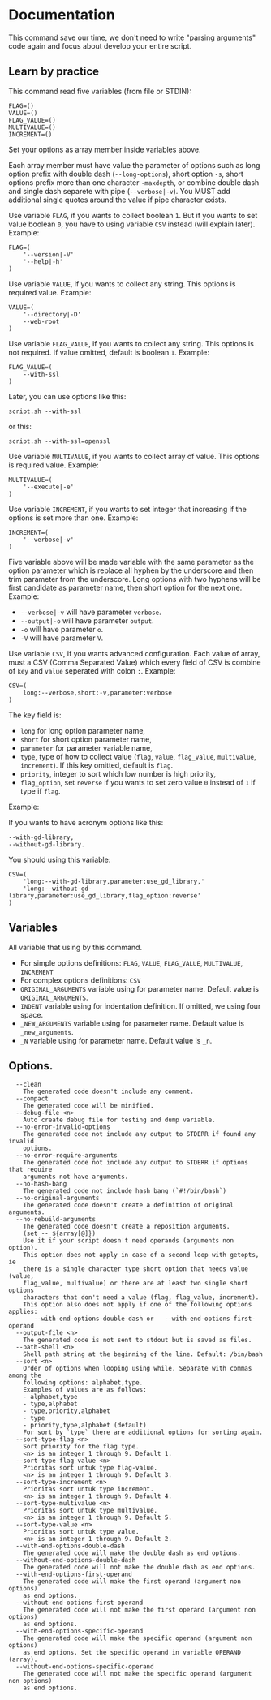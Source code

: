 # Documentation

This command save our time, we don't need to write "parsing arguments" code
again and focus about develop your entire script.

## Learn by practice

This command read five variables (from file or STDIN):

```
FLAG=()
VALUE=()
FLAG_VALUE=()
MULTIVALUE=()
INCREMENT=()
```

Set your options as array member inside variables above.

Each array member must have value the parameter of options such as long option
prefix with double dash (`--long-options`), short option `-s`, short options
prefix more than one character `-maxdepth`, or combine double dash and single
dash separete with pipe (`--verbose|-v`). You MUST add additional single quotes 
around the value if pipe character exists. 

Use variable `FLAG`, if you wants to collect boolean `1`. But if you
wants to set value boolean `0`, you have to using variable `CSV` instead
(will explain later). Example:

```
FLAG=(
    '--version|-V'
    '--help|-h'
)
```

Use variable `VALUE`, if you wants to collect any string. This options
is required value. Example:

```
VALUE=(
    '--directory|-D'
    --web-root
)
```

Use variable `FLAG_VALUE`, if you wants to collect any string. This
options is not required. If value omitted, default is boolean `1`. Example:

```
FLAG_VALUE=(
    --with-ssl
)
```

Later, you can use options like this:

```
script.sh --with-ssl
```

or this:

```
script.sh --with-ssl=openssl
```

Use variable `MULTIVALUE`, if you wants to collect array of value. This
options is required value. Example:

```
MULTIVALUE=(
    '--execute|-e'
)
```

Use variable `INCREMENT`, if you wants to set integer that increasing if
the options is set more than one. Example:

```
INCREMENT=(
    '--verbose|-v'
)
```

Five variable above will be made variable with the same parameter as the
option parameter which is replace all hyphen by the underscore and then trim
parameter from the underscore. Long options with two hyphens will be first
candidate as parameter name, then short option for the next one. Example:

- `--verbose|-v` will have parameter `verbose`.
- `--output|-o` will have parameter `output`.
- `-o` will have parameter `o`.
- `-V` will have parameter `V`.

Use variable `CSV`, if you wants advanced configuration. Each value of
array, must a CSV (Comma Separated Value) which every field of CSV is combine of
`key` and `value` seperated with colon `:`. Example:

```
CSV=(
    long:--verbose,short:-v,parameter:verbose
)
```

The key field is:
- `long` for long option parameter name,
- `short` for short option parameter name,
- `parameter` for parameter variable name,
- `type`, type of how to collect value (`flag`, `value`, `flag_value`,
  `multivalue`, `increment`). If this key omitted, default is `flag`.
- `priority`, integer to sort which low number is high priority,
- `flag_option`, set `reverse` if you wants to set zero value `0` instead of `1`
  if type if `flag`.

Example:

If you wants to have acronym options like this:

```
--with-gd-library,
--without-gd-library.
```

You should using this variable:

```
CSV=(
    'long:--with-gd-library,parameter:use_gd_library,'
    'long:--without-gd-library,parameter:use_gd_library,flag_option:reverse'
)
```

## Variables

All variable that using by this command.

 - For simple options definitions: `FLAG`, `VALUE`, `FLAG_VALUE`, `MULTIVALUE`, `INCREMENT`
 - For complex options definitions: `CSV`
 - `ORIGINAL_ARGUMENTS` variable using for parameter name. Default value is `ORIGINAL_ARGUMENTS`.
 - `INDENT` variable using for indentation definition. If omitted, we using four space.
 - `_NEW_ARGUMENTS` variable using for parameter name. Default value is `_new_arguments`.
 - `_N` variable using for parameter name. Default value is `_n`.

## Options.

```
  --clean
    The generated code doesn't include any comment.
  --compact
    The generated code will be minified.
  --debug-file <n>
    Auto create debug file for testing and dump variable.
  --no-error-invalid-options
    The generated code not include any output to STDERR if found any invalid 
    options.
  --no-error-require-arguments
    The generated code not include any output to STDERR if options that require 
    arguments not have arguments.
  --no-hash-bang
    The generated code not include hash bang (`#!/bin/bash`)
  --no-original-arguments
    The generated code doesn't create a definition of original arguments.
  --no-rebuild-arguments
    The generated code doesn't create a reposition arguments. 
    (set -- ${array[@]})
    Use it if your script doesn't need operands (arguments non option).
    This option does not apply in case of a second loop with getopts, ie
    there is a single character type short option that needs value (value,
    flag_value, multivalue) or there are at least two single short options
    characters that don't need a value (flag, flag_value, increment).
    This option also does not apply if one of the following options applies:
       --with-end-options-double-dash or   --with-end-options-first-operand
  --output-file <n>
    The generated code is not sent to stdout but is saved as files.
  --path-shell <n>
    Shell path string at the beginning of the line. Default: /bin/bash
  --sort <n>
    Order of options when looping using while. Separate with commas among the
    following options: alphabet,type.
    Examples of values are as follows:
    - alphabet,type
    - type,alphabet
    - type,priority,alphabet
    - type
    - priority,type,alphabet (default)
    For sort by `type` there are additional options for sorting again.
  --sort-type-flag <n>
    Sort priority for the flag type.
    <n> is an integer 1 through 9. Default 1.
  --sort-type-flag-value <n>
    Prioritas sort untuk type flag-value.
    <n> is an integer 1 through 9. Default 3.
  --sort-type-increment <n>
    Prioritas sort untuk type increment.
    <n> is an integer 1 through 9. Default 4.
  --sort-type-multivalue <n>
    Prioritas sort untuk type multivalue.
    <n> is an integer 1 through 9. Default 5.
  --sort-type-value <n>
    Prioritas sort untuk type value.
    <n> is an integer 1 through 9. Default 2.
  --with-end-options-double-dash
    The generated code will make the double dash as end options.
  --without-end-options-double-dash
    The generated code will not make the double dash as end options.
  --with-end-options-first-operand
    The generated code will make the first operand (argument non options)
    as end options.
  --without-end-options-first-operand
    The generated code will not make the first operand (argument non options)
    as end options.
  --with-end-options-specific-operand
    The generated code will make the specific operand (argument non options)
    as end options. Set the specific operand in variable OPERAND (array).
  --without-end-options-specific-operand
    The generated code will not make the specific operand (argument non options)
    as end options.
```
